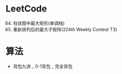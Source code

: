 # LeetCode
84. 柱状图中最大矩形(单调栈)
1727. 重新排列后的最大子矩阵(224th Weekly Contest T3)




# 算法
 - 背包九讲
   _ 0-1背包
   _ 完全背包
